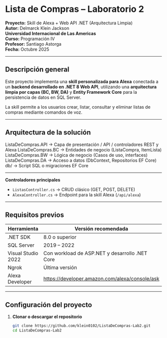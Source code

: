 # Lista de Compras – Laboratorio 2  
**Proyecto:** Skill de Alexa + Web API .NET (Arquitectura Limpia)  
**Autor:** Delmarck Klein Jackson  
**Universidad Internacional de Las Americas**  
**Curso:** Programación IV  
**Profesor:** Santiago Astorga  
**Fecha:** Octubre 2025  

---

## Descripción general
Este proyecto implementa una **skill personalizada para Alexa** conectada a un **backend desarrollado en .NET 8 Web API**, utilizando una **arquitectura limpia por capas (BC, BW, DA)** y **Entity Framework Core** para la persistencia de datos en SQL Server.

La skill permite a los usuarios crear, listar, consultar y eliminar listas de compras mediante comandos de voz.

---

## Arquitectura de la solución
ListaDeCompras.API → Capa de presentación / API / controladores REST y Alexa
ListaDeCompras.BC → Entidades de negocio (ListaCompra, ItemLista)
ListaDeCompras.BW → Lógica de negocio (Casos de uso, interfaces)
ListaDeCompras.DA → Acceso a datos (DbContext, Repositorios EF Core)
db/ → Script SQL o migraciones EF Core

---

**Controladores principales**
- `ListasController.cs` → CRUD clásico (GET, POST, DELETE)
- `AlexaController.cs` → Endpoint para la skill Alexa (`/api/alexa`)

---

## Requisitos previos

| Herramienta | Versión recomendada |
|--------------|--------------------|
| .NET SDK     | 8.0 o superior |
| SQL Server   | 2019 – 2022 |
| Visual Studio 2022 | Con workload de ASP.NET y desarrollo .NET Core |
| Ngrok        | Última versión |
| Alexa Developer | https://developer.amazon.com/alexa/console/ask |

---

## Configuración del proyecto

1. **Clonar o descargar el repositorio**
   ```bash
   git clone https://github.com/klein0102/ListaDeCompras-Lab2.git
   cd ListaDeCompras-Lab2


